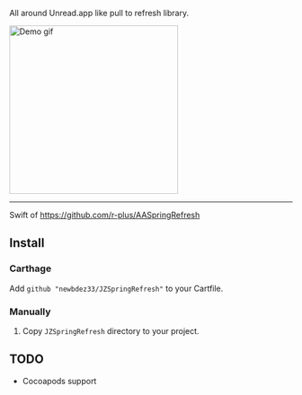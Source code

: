 

All around Unread.app like pull to refresh library.

<img src="http://f.cl.ly/items/2u1f3V190J3Z1t3E3d3T/Screen%20Recording%202015-02-15%20at%2011.27%20%E5%8D%88%E5%BE%8C.gif" alt="Demo gif" width="300" />

---

Swift of https://github.com/r-plus/AASpringRefresh

## Install
### Carthage
Add `github "newbdez33/JZSpringRefresh"` to your Cartfile.

### Manually

1. Copy `JZSpringRefresh` directory to your project.

## TODO 
 * Cocoapods support
